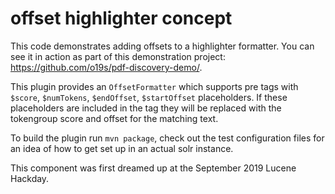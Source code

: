 # offset highlighter concept

This code demonstrates adding offsets to a highlighter formatter. You can see it in action as part of this demonstration project: https://github.com/o19s/pdf-discovery-demo/.

This plugin provides an `OffsetFormatter` which supports pre tags with `$score`, `$numTokens`, `$endOffset`, `$startOffset` placeholders.  If these placeholders are included in the tag they will be replaced with the tokengroup score and offset for the matching text.

To build the plugin run `mvn package`, check out the test configuration files for an idea of how to get set up in an actual solr instance.

This component was first dreamed up at the September 2019 Lucene Hackday.

